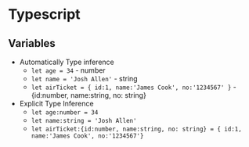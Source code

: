 # Typescript

## Variables
+ Automatically Type inference
  + `let age = 34` - number
  + `let name = 'Josh Allen'` - string
  + `let airTicket = { id:1, name:'James Cook', no:'1234567' }` - {id:number, name:string, no: string}
+ Explicit Type Inference
  + `let age:number = 34`
  + `let name:string = 'Josh Allen'`
  + `let airTicket:{id:number, name:string, no: string} = { id:1, name:'James Cook', no:'1234567'}`
